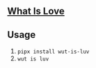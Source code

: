 ## [What Is Love](https://en.wikipedia.org/wiki/What_Is_Love)

## Usage
1. `pipx install wut-is-luv` 
2. `wut is luv`
